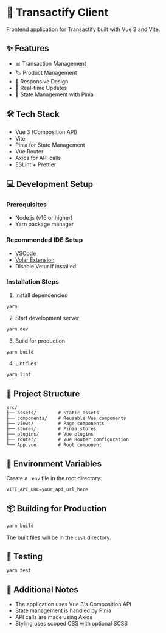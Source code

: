 # 🎨 Transactify Client

Frontend application for Transactify built with Vue 3 and Vite.

## ✨ Features

- 📊 Transaction Management
- 🏷️ Product Management
- 📱 Responsive Design
- 🔄 Real-time Updates
- 🎯 State Management with Pinia

## 🛠️ Tech Stack

- Vue 3 (Composition API)
- Vite
- Pinia for State Management
- Vue Router
- Axios for API calls
- ESLint + Prettier

## 💻 Development Setup

### Prerequisites

- Node.js (v16 or higher)
- Yarn package manager

### Recommended IDE Setup

- [VSCode](https://code.visualstudio.com/)
- [Volar Extension](https://marketplace.visualstudio.com/items?itemName=Vue.volar)
- Disable Vetur if installed

### Installation Steps

1. Install dependencies

```bash
yarn
```

2. Start development server

```bash
yarn dev
```

3. Build for production

```bash
yarn build
```

4. Lint files

```bash
yarn lint
```

## 📁 Project Structure

```
src/
├── assets/        # Static assets
├── components/    # Reusable Vue components
├── views/         # Page components
├── stores/        # Pinia stores
├── plugins/       # Vue plugins
├── router/        # Vue Router configuration
└── App.vue        # Root component
```

## 🔗 Environment Variables

Create a `.env` file in the root directory:

```env
VITE_API_URL=your_api_url_here
```

## 📦 Building for Production

```bash
yarn build
```

The built files will be in the `dist` directory.

## 🧪 Testing

```bash
yarn test
```

## 📝 Additional Notes

- The application uses Vue 3's Composition API
- State management is handled by Pinia
- API calls are made using Axios
- Styling uses scoped CSS with optional SCSS
